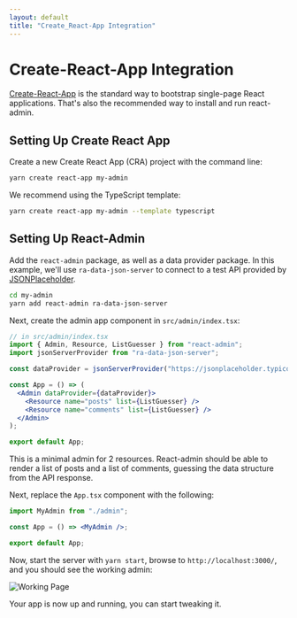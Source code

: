 ```yaml
---
layout: default
title: "Create_React-App Integration"
---
```


# Create-React-App Integration

[Create-React-App](https://create-react-app.dev/) is the standard way to bootstrap single-page React applications. That's also the recommended way to install and run react-admin. 

## Setting Up Create React App

Create a new Create React App (CRA) project with the command line:

```sh
yarn create react-app my-admin
```

We recommend using the TypeScript template:

```sh
yarn create react-app my-admin --template typescript
```

## Setting Up React-Admin

Add the `react-admin` package, as well as a data provider package. In this example, we'll use `ra-data-json-server` to connect to a test API provided by [JSONPlaceholder](https://jsonplaceholder.typicode.com).

```sh
cd my-admin
yarn add react-admin ra-data-json-server
```

Next, create the admin app component in `src/admin/index.tsx`:

```jsx
// in src/admin/index.tsx
import { Admin, Resource, ListGuesser } from "react-admin";
import jsonServerProvider from "ra-data-json-server";

const dataProvider = jsonServerProvider("https://jsonplaceholder.typicode.com");

const App = () => (
  <Admin dataProvider={dataProvider}>
    <Resource name="posts" list={ListGuesser} />
    <Resource name="comments" list={ListGuesser} />
  </Admin>
);

export default App;
```

This is a minimal admin for 2 resources. React-admin should be able to render a list of posts and a list of comments, guessing the data structure from the API response. 

Next, replace the `App.tsx` component with the following:

```jsx
import MyAdmin from "./admin";

const App = () => <MyAdmin />;

export default App;
```

Now, start the server with `yarn start`, browse to `http://localhost:3000/`, and you should see the working admin:

![Working Page](./img/nextjs-react-admin.webp)

Your app is now up and running, you can start tweaking it. 
